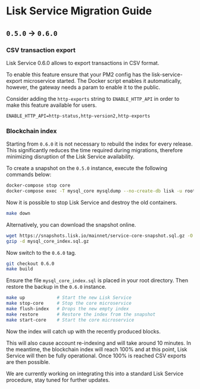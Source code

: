 # Lisk Service Migration Guide

## `0.5.0` -> `0.6.0`

### CSV transaction export

Lisk Service 0.6.0 allows to export transactions in CSV format.

To enable this feature ensure that your PM2 config has the lisk-service-export microservice started. The Docker script enables it automatically, however, the gateway needs a param to enable it to the public.

Consider adding the `http-exports` string to `ENABLE_HTTP_API` in order to make this feature available for users.

`ENABLE_HTTP_API=http-status,http-version2,http-exports`

### Blockchain index

Starting from `0.6.0` it is not necessary to rebuild the index for every release. This significantly reduces the time required during migrations, therefore minimizing disruption of the Lisk Service availability.

To create a snapshot on the `0.5.0` instance, execute the following commands below: 

```bash
docker-compose stop core
docker-compose exec -T mysql_core mysqldump --no-create-db lisk -u root -ppassword > mysql_core_index.sql
```

Now it is possible to stop Lisk Service and destroy the old containers.

```bash
make down
```

Alternatively, you can download the snapshot online.

```bash
wget https://snapshots.lisk.io/mainnet/service-core-snapshot.sql.gz -O mysql_core_index.sql.gz
gzip -d mysql_core_index.sql.gz
```

Now switch to the `0.6.0` tag.

```bash
git checkout 0.6.0
make build
```

Ensure the file `mysql_core_index.sql` is placed in your root directory.
Then restore the backup in the `0.6.0` instance.

```bash
make up            # Start the new Lisk Service
make stop-core     # Stop the core microservice
make flush-index   # Drops the new empty index
make restore       # Restore the index from the snapshot
make start-core    # Start the core microservice
```

Now the index will catch up with the recently produced blocks.

This will also cause account re-indexing and will take around 10 minutes. In the meantime, the blockchain index will reach 100% and at this point, Lisk Service will then be fully operational. Once 100% is reached CSV exports are then possible.

We are currently working on integrating this into a standard Lisk Service procedure, stay tuned for further updates.
